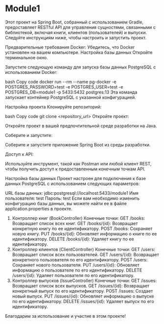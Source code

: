 # Module1


Этот проект на Spring Boot, собранный с использованием Gradle, предоставляет RESTful API для управления сущностями, связанными с библиотекой, включая книги, клиентов (пользователей) и выпуски. Следуйте инструкциям ниже, чтобы настроить и запустить проект.

Предварительные требования
Docker: Убедитесь, что Docker установлен на вашем компьютере.
Настройка базы данных
Откройте терминальное окно.

Запустите следующую команду для запуска базы данных PostgreSQL с использованием Docker:

bash
Copy code
docker run --rm --name pg-docker -e POSTGRES_PASSWORD=test -e POSTGRES_USER=test -e POSTGRES_DB=module1 -p 5433:5432 postgres:13
Эта команда запускает контейнер PostgreSQL с указанной конфигурацией.

Настройка проекта
Клонируйте репозиторий:

bash
Copy code
git clone <repository_url>
Откройте проект:

Откройте проект в вашей предпочтительной среде разработки на Java.

Соберите и запустите:

Соберите и запустите приложение Spring Boot из среды разработки.

Доступ к API:

Используйте инструмент, такой как Postman или любой клиент REST, чтобы получить доступ к предоставленным конечным точкам API.

Настройка базы данных
Проект настроен для подключения к базе данных PostgreSQL с использованием следующих параметров:

URL базы данных: jdbc:postgresql://localhost:5433/module1
Имя пользователя: test
Пароль: test
Если вам необходимо изменить конфигурацию базы данных, вы можете найти ее в файле application.properties в проекте.

1. Контроллер книг (BookController)
Конечные точки:
GET /books: Возвращает список всех книг.
GET /books/{id}: Возвращает конкретную книгу по ее идентификатору.
POST /books: Сохраняет новую книгу.
PUT /books/{id}: Обновляет информацию о книге по ее идентификатору.
DELETE /books/{id}: Удаляет книгу по ее идентификатору.
2. Контроллер клиентов (ClientController)
Конечные точки:
GET /users: Возвращает список всех пользователей.
GET /users/{id}: Возвращает конкретного пользователя по его идентификатору.
POST /users: Сохраняет нового пользователя.
PUT /users/{id}: Обновляет информацию о пользователе по его идентификатору.
DELETE /users/{id}: Удаляет пользователя по его идентификатору.
3. Контроллер выпусков (IssueController)
Конечные точки:
GET /issues: Возвращает список всех выпусков.
GET /issues/{id}: Возвращает конкретный выпуск по его идентификатору.
POST /issues: Создает новый выпуск.
PUT /issues/{id}: Обновляет информацию о выпуске по его идентификатору.
DELETE /issues/{id}: Удаляет выпуск по его идентификатору.

Благодарим за использование и участие в этом проекте!
